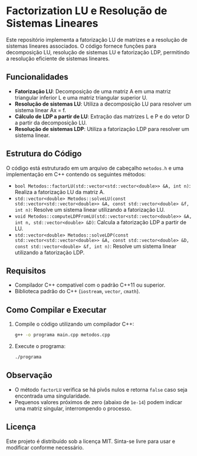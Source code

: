# Factorization LU e Resolução de Sistemas Lineares

Este repositório implementa a fatorização LU de matrizes e a resolução de sistemas lineares associados. O código fornece funções para decomposição LU, resolução de sistemas LU e fatorização LDP, permitindo a resolução eficiente de sistemas lineares.

## Funcionalidades

- **Fatorização LU**: Decomposição de uma matriz A em uma matriz triangular inferior L e uma matriz triangular superior U.
- **Resolução de sistemas LU**: Utiliza a decomposição LU para resolver um sistema linear Ax = f.
- **Cálculo de LDP a partir de LU**: Extração das matrizes L e P e do vetor D a partir da decomposição LU.
- **Resolução de sistemas LDP**: Utiliza a fatorização LDP para resolver um sistema linear.

## Estrutura do Código

O código está estruturado em um arquivo de cabeçalho `metodos.h` e uma implementação em C++ contendo os seguintes métodos:

- `bool Metodos::factorLU(std::vector<std::vector<double>> &A, int n)`: Realiza a fatorização LU da matriz A.
- `std::vector<double> Metodos::solveLU(const std::vector<std::vector<double>> &A, const std::vector<double> &f, int n)`: Resolve um sistema linear utilizando a fatorização LU.
- `void Metodos::computeLDPFromLU(std::vector<std::vector<double>> &A, int n, std::vector<double> &D)`: Calcula a fatorização LDP a partir de LU.
- `std::vector<double> Metodos::solveLDP(const std::vector<std::vector<double>> &A, const std::vector<double> &D, const std::vector<double> &f, int n)`: Resolve um sistema linear utilizando a fatorização LDP.

## Requisitos

- Compilador C++ compatível com o padrão C++11 ou superior.
- Biblioteca padrão do C++ (`iostream`, `vector`, `cmath`).

## Como Compilar e Executar

1. Compile o código utilizando um compilador C++:
   ```sh
   g++ -o programa main.cpp metodos.cpp
   ```
2. Execute o programa:
   ```sh
   ./programa
   ```

## Observação

- O método `factorLU` verifica se há pivôs nulos e retorna `false` caso seja encontrada uma singularidade.
- Pequenos valores próximos de zero (abaixo de `1e-14`) podem indicar uma matriz singular, interrompendo o processo.

## Licença

Este projeto é distribuído sob a licença MIT. Sinta-se livre para usar e modificar conforme necessário.

